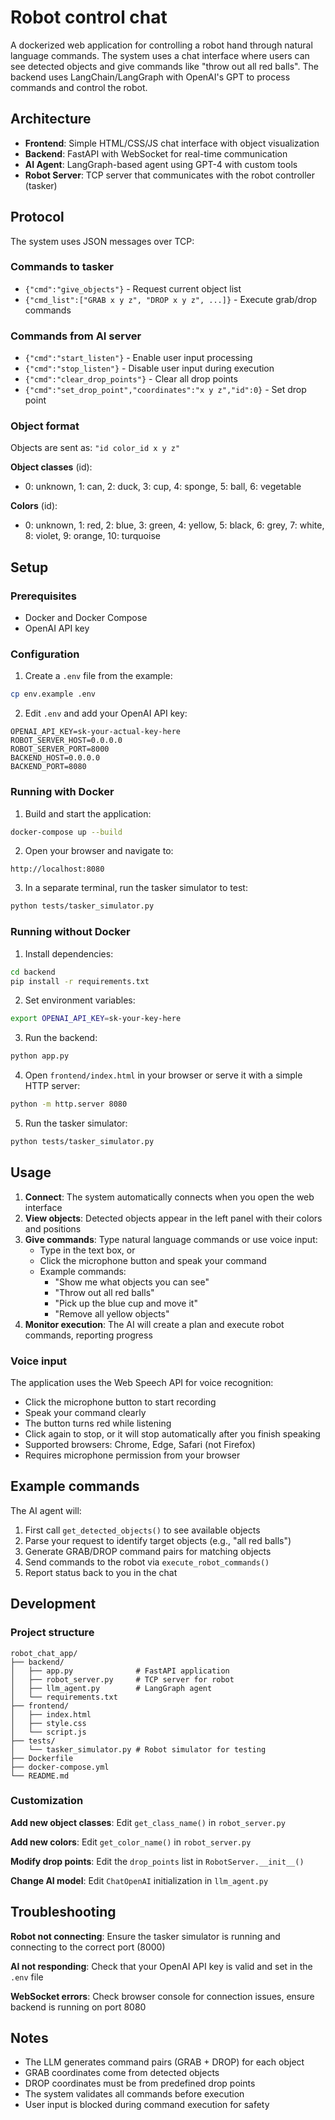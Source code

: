 # Robot control chat

A dockerized web application for controlling a robot hand through natural language commands. The system uses a chat interface where users can see detected objects and give commands like "throw out all red balls". The backend uses LangChain/LangGraph with OpenAI's GPT to process commands and control the robot.

## Architecture

- **Frontend**: Simple HTML/CSS/JS chat interface with object visualization
- **Backend**: FastAPI with WebSocket for real-time communication
- **AI Agent**: LangGraph-based agent using GPT-4 with custom tools
- **Robot Server**: TCP server that communicates with the robot controller (tasker)

## Protocol

The system uses JSON messages over TCP:

### Commands to tasker
- `{"cmd":"give_objects"}` - Request current object list
- `{"cmd_list":["GRAB x y z", "DROP x y z", ...]}` - Execute grab/drop commands

### Commands from AI server
- `{"cmd":"start_listen"}` - Enable user input processing
- `{"cmd":"stop_listen"}` - Disable user input during execution
- `{"cmd":"clear_drop_points"}` - Clear all drop points
- `{"cmd":"set_drop_point","coordinates":"x y z","id":0}` - Set drop point

### Object format
Objects are sent as: `"id color_id x y z"`

**Object classes** (id):
- 0: unknown, 1: can, 2: duck, 3: cup, 4: sponge, 5: ball, 6: vegetable

**Colors** (id):
- 0: unknown, 1: red, 2: blue, 3: green, 4: yellow, 5: black, 6: grey, 7: white, 8: violet, 9: orange, 10: turquoise

## Setup

### Prerequisites
- Docker and Docker Compose
- OpenAI API key

### Configuration

1. Create a `.env` file from the example:
```bash
cp env.example .env
```

2. Edit `.env` and add your OpenAI API key:
```
OPENAI_API_KEY=sk-your-actual-key-here
ROBOT_SERVER_HOST=0.0.0.0
ROBOT_SERVER_PORT=8000
BACKEND_HOST=0.0.0.0
BACKEND_PORT=8080
```

### Running with Docker

1. Build and start the application:
```bash
docker-compose up --build
```

2. Open your browser and navigate to:
```
http://localhost:8080
```

3. In a separate terminal, run the tasker simulator to test:
```bash
python tests/tasker_simulator.py
```

### Running without Docker

1. Install dependencies:
```bash
cd backend
pip install -r requirements.txt
```

2. Set environment variables:
```bash
export OPENAI_API_KEY=sk-your-key-here
```

3. Run the backend:
```bash
python app.py
```

4. Open `frontend/index.html` in your browser or serve it with a simple HTTP server:
```bash
python -m http.server 8080
```

5. Run the tasker simulator:
```bash
python tests/tasker_simulator.py
```

## Usage

1. **Connect**: The system automatically connects when you open the web interface
2. **View objects**: Detected objects appear in the left panel with their colors and positions
3. **Give commands**: Type natural language commands or use voice input:
   - Type in the text box, or
   - Click the microphone button and speak your command
   - Example commands:
     - "Show me what objects you can see"
     - "Throw out all red balls"
     - "Pick up the blue cup and move it"
     - "Remove all yellow objects"
4. **Monitor execution**: The AI will create a plan and execute robot commands, reporting progress

### Voice input

The application uses the Web Speech API for voice recognition:
- Click the microphone button to start recording
- Speak your command clearly
- The button turns red while listening
- Click again to stop, or it will stop automatically after you finish speaking
- Supported browsers: Chrome, Edge, Safari (not Firefox)
- Requires microphone permission from your browser

## Example commands

The AI agent will:
1. First call `get_detected_objects()` to see available objects
2. Parse your request to identify target objects (e.g., "all red balls")
3. Generate GRAB/DROP command pairs for matching objects
4. Send commands to the robot via `execute_robot_commands()`
5. Report status back to you in the chat

## Development

### Project structure
```
robot_chat_app/
├── backend/
│   ├── app.py              # FastAPI application
│   ├── robot_server.py     # TCP server for robot
│   ├── llm_agent.py        # LangGraph agent
│   └── requirements.txt
├── frontend/
│   ├── index.html
│   ├── style.css
│   └── script.js
├── tests/
│   └── tasker_simulator.py # Robot simulator for testing
├── Dockerfile
├── docker-compose.yml
└── README.md
```

### Customization

**Add new object classes**: Edit `get_class_name()` in `robot_server.py`

**Add new colors**: Edit `get_color_name()` in `robot_server.py`

**Modify drop points**: Edit the `drop_points` list in `RobotServer.__init__()`

**Change AI model**: Edit `ChatOpenAI` initialization in `llm_agent.py`

## Troubleshooting

**Robot not connecting**: Ensure the tasker simulator is running and connecting to the correct port (8000)

**AI not responding**: Check that your OpenAI API key is valid and set in the `.env` file

**WebSocket errors**: Check browser console for connection issues, ensure backend is running on port 8080

## Notes

- The LLM generates command pairs (GRAB + DROP) for each object
- GRAB coordinates come from detected objects
- DROP coordinates must be from predefined drop points
- The system validates all commands before execution
- User input is blocked during command execution for safety

